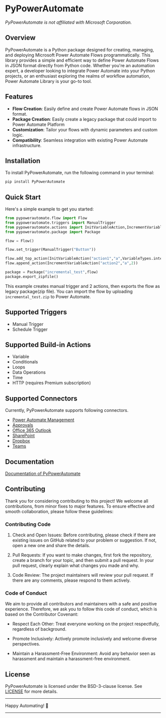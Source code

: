 # PyPowerAutomate

*PyPowerAutomate is not affiliated with Microsoft Corporation.*

## Overview

PyPowerAutomate is a Python package designed for creating, managing, and deploying Microsoft Power Automate Flows programmatically. This library provides a simple and efficient way to define Power Automate Flows in JSON format directly from Python code. Whether you're an automation expert, a developer looking to integrate Power Automate into your Python projects, or an enthusiast exploring the realms of workflow automation, Power Automate Library is your go-to tool.

## Features

- **Flow Creation**: Easily define and create Power Automate flows in JSON format.
- **Package Creation**: Easily create a legacy package that could import to Power Automate Platform
- **Customization**: Tailor your flows with dynamic parameters and custom logic.
- **Compatibility**: Seamless integration with existing Power Automate infrastructure.

## Installation

To install PyPowerAutomate, run the following command in your terminal:

```bash
pip install PyPowerAutomate
```

## Quick Start

Here's a simple example to get you started:

```python
from pypowerautomate.flow import Flow
from pypowerautomate.triggers import ManualTrigger
from pypowerautomate.actions import InitVariableAction,IncrementVariableAction,VariableTypes
from pypowerautomate.package import Package

flow = Flow()

flow.set_trigger(ManualTrigger("Button"))

flow.add_top_action(InitVariableAction("action1","a",VariableTypes.integer,1))
flow.append_action(IncrementVariableAction("action2","a",2))

package = Package("incremental_test",flow)
package.export_zipfile()
```

This example creates manual trigger and 2 actions, then exports the flow as legacy package(zip file).
You can import the flow by uploading `incremental_test.zip` to Power Automate.

## Supported Triggers

- Manual Trigger
- Schedule Trigger

## Supported Build-in Actions

- Variable
- Conditionals
- Loops
- Data Operations
- Time
- HTTP (requires Premium subscription)

## Supported Connectors

Currently, PyPowerAutomate supports following connectors.

- [Power Automate Management](https://powerautomate.microsoft.com/en-us/connectors/details/shared_flowmanagement/power-automate-management/)
- [Approvals](https://powerautomate.microsoft.com/en-us/connectors/details/shared_approvals/approvals/)
- [Office 365 Outlook](https://powerautomate.microsoft.com/en-us/connectors/details/shared_office365/office-365-outlook/)
- [SharePoint](https://powerautomate.microsoft.com/en-us/connectors/details/shared_sharepointonline/sharepoint/)
- [Dropbox](https://powerautomate.microsoft.com/en-us/connectors/details/shared_dropbox/dropbox/)
- [Teams](https://powerautomate.microsoft.com/en-us/connectors/details/shared_teams/microsoft-teams/)

## Documentation

[Documentation of PyPowerAutomate](https://ntt-security-japan.github.io/PyPowerAutomate/)

## Contributing

Thank you for considering contributing to this project! We welcome all contributions, from minor fixes to major features. To ensure effective and smooth collaboration, please follow these guidelines:

### Contributing Code

1. Check and Open Issues: Before contributing, please check if there are existing issues on GitHub related to your problem or suggestion. If not, open a new one and share the details.

2. Pull Requests: If you want to make changes, first fork the repository, create a branch for your topic, and then submit a pull request. In your pull request, clearly explain what changes you made and why.

3. Code Review: The project maintainers will review your pull request. If there are any comments, please respond to them actively.

### Code of Conduct

We aim to provide all contributors and maintainers with a safe and positive experience. Therefore, we ask you to follow this code of conduct, which is based on the Contributor Covenant:

- Respect Each Other: Treat everyone working on the project respectfully, regardless of background.

- Promote Inclusively: Actively promote inclusively and welcome diverse perspectives.

- Maintain a Harassment-Free Environment: Avoid any behavior seen as harassment and maintain a harassment-free environment.

## License

PyPowerAutomate is licensed under the BSD-3-clause license. See [LICENSE](https://github.com/NTT-Security-Japan/PyPowerAutomate/LICENSE) for more details.

---

Happy Automating! 🚀

---

